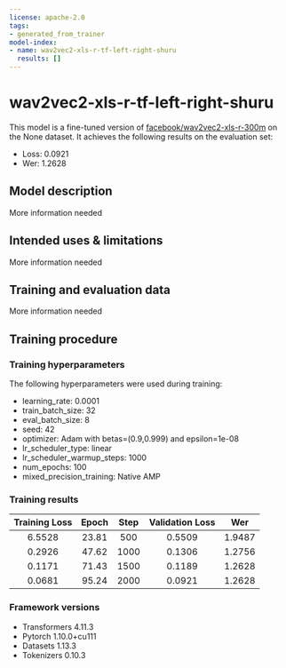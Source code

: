 ```yaml
---
license: apache-2.0
tags:
- generated_from_trainer
model-index:
- name: wav2vec2-xls-r-tf-left-right-shuru
  results: []
---
```


<!-- This model card has been generated automatically according to the information the Trainer had access to. You
should probably proofread and complete it, then remove this comment. -->

# wav2vec2-xls-r-tf-left-right-shuru

This model is a fine-tuned version of [facebook/wav2vec2-xls-r-300m](https://huggingface.co/facebook/wav2vec2-xls-r-300m) on the None dataset.
It achieves the following results on the evaluation set:
- Loss: 0.0921
- Wer: 1.2628

## Model description

More information needed

## Intended uses & limitations

More information needed

## Training and evaluation data

More information needed

## Training procedure

### Training hyperparameters

The following hyperparameters were used during training:
- learning_rate: 0.0001
- train_batch_size: 32
- eval_batch_size: 8
- seed: 42
- optimizer: Adam with betas=(0.9,0.999) and epsilon=1e-08
- lr_scheduler_type: linear
- lr_scheduler_warmup_steps: 1000
- num_epochs: 100
- mixed_precision_training: Native AMP

### Training results

| Training Loss | Epoch | Step | Validation Loss | Wer    |
|:-------------:|:-----:|:----:|:---------------:|:------:|
| 6.5528        | 23.81 | 500  | 0.5509          | 1.9487 |
| 0.2926        | 47.62 | 1000 | 0.1306          | 1.2756 |
| 0.1171        | 71.43 | 1500 | 0.1189          | 1.2628 |
| 0.0681        | 95.24 | 2000 | 0.0921          | 1.2628 |


### Framework versions

- Transformers 4.11.3
- Pytorch 1.10.0+cu111
- Datasets 1.13.3
- Tokenizers 0.10.3
